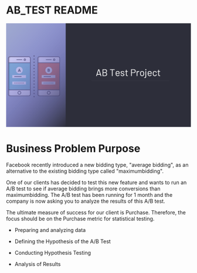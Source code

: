 # AB_TEST README

![AB_TEST_PROJECT](images/AB_TEST_PROJECT.png)

# Business Problem  Purpose

Facebook recently introduced a new bidding type, "average bidding", as an alternative to the existing bidding type called "maximumbidding".

 One of our clients has decided to test this new feature and wants to run an A/B test to see if average bidding brings more conversions than maximumbidding. The A/B test has been running for 1 month and the company is now asking you to analyze the results of this A/B test. 

The ultimate measure of success for our client is Purchase. Therefore, the focus should be on the Purchase metric for statistical testing.

* Preparing and analyzing data

* Defining the Hypothesis of the A/B Test
* Conducting Hypothesis Testing
*  Analysis of Results

